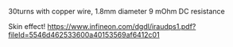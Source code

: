 30turns with copper wire, 1.8mm diameter 9 mOhm DC resistance

Skin effect!
https://www.infineon.com/dgdl/iraudps1.pdf?fileId=5546d462533600a40153569af6412c01